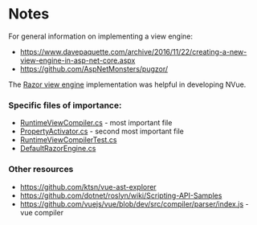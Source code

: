# Notes

For general information on implementing a view engine:
* https://www.davepaquette.com/archive/2016/11/22/creating-a-new-view-engine-in-asp-net-core.aspx
* https://github.com/AspNetMonsters/pugzor/

The [Razor view engine](https://github.com/aspnet/AspNetCore) implementation was helpful in developing NVue.

### Specific files of importance:
* [RuntimeViewCompiler.cs](https://github.com/aspnet/AspNetCore/blob/1b500858354efe26493af632bf0e3f5462dc6246/src/Mvc/Mvc.Razor.RuntimeCompilation/src/RuntimeViewCompiler.cs) - most important file
* [PropertyActivator.cs](https://github.com/aspnet/AspNetCore/blob/3c09d644cccdb21801f7a79e1188a1a1212de5d9/src/Shared/PropertyActivator/PropertyActivator.cs) - second most important file
* [RuntimeViewCompilerTest.cs](https://github.com/aspnet/AspNetCore/blob/1b500858354efe26493af632bf0e3f5462dc6246/src/Mvc/Mvc.Razor.RuntimeCompilation/test/RuntimeViewCompilerTest.cs)
* [DefaultRazorEngine.cs](https://github.com/aspnet/Razor/blob/8d629371bfc8a80b2bca2660106f194ccffd0a21/src/Microsoft.AspNetCore.Razor.Language/DefaultRazorEngine.cs)

### Other resources

* https://github.com/ktsn/vue-ast-explorer
* https://github.com/dotnet/roslyn/wiki/Scripting-API-Samples
* https://github.com/vuejs/vue/blob/dev/src/compiler/parser/index.js  - vue compiler

